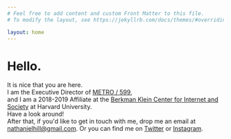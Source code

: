 ```yaml
---
# Feel free to add content and custom Front Matter to this file.
# To modify the layout, see https://jekyllrb.com/docs/themes/#overriding-theme-defaults

layout: home
---
```

# Hello.

It is nice that you are here.  
I am the Executive Director of [METRO / 599](http://metro.org),  
and I am a 2018-2019 Affiliate at the [Berkman Klein Center for Internet and Society](http://cyber.harvard.edu/) at Harvard University.    
Have a look around!  
After that, if you'd like to get in touch with me, drop me an email at nathanielhill@gmail.com.
Or you can find me on [Twitter](https://twitter.com/natenatenate) or [Instagram](https://www.instagram.com/natehillnatehill/).
